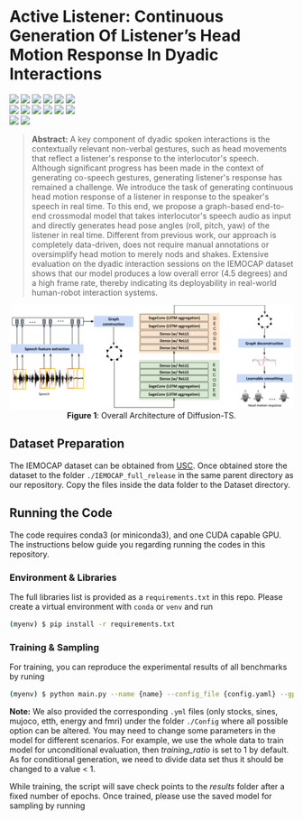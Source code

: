# Active Listener: Continuous Generation Of Listener’s Head Motion Response In Dyadic Interactions
[![](https://img.shields.io/github/stars/Y-debug-sys/Diffusion-TS.svg)](https://github.com/bigzen/Active-Listener/stargazers)
[![](https://img.shields.io/github/forks/Y-debug-sys/Diffusion-TS.svg)](https://github.com/bigzen/Active-Listener/network) 
[![](https://img.shields.io/badge/license-MIT-blue.svg)](https://github.com/bigzen/Active-Listener/blob/main/LICENSE) 
<img src="https://img.shields.io/badge/python-3.10-blue">
<img src="https://img.shields.io/badge/pytorch-2.4-orange">
<img src="https://img.shields.io/badge/cuda-12.1-orange"><br>
<img src="https://img.shields.io/badge/numpy-1.24-green">
<img src="https://img.shields.io/badge/pickle-0.7-green">
<img src="https://img.shields.io/badge/librosa-0.10-green">
<img src="https://img.shields.io/badge/audiofile-1.3-green">
<img src="https://img.shields.io/badge/transformers-4.33-green">
<img src="https://img.shields.io/badge/opensmile-2.4-green"><br>
<img src="https://img.shields.io/badge/scipy-1.10-green">
<img src="https://img.shields.io/badge/torchaudio-2.4-green">

> **Abstract:** A key component of dyadic spoken interactions is the contextually relevant non-verbal gestures, such as head movements that reflect a listener's response to the interlocutor's speech. Although significant progress has been made in the context of generating co-speech gestures, generating listener's response has remained a challenge. We introduce the task of generating continuous head motion response of a listener in response to the speaker's speech in real time. To this end, we propose a graph-based end-to-end crossmodal model that takes interlocutor's speech audio as input and directly generates head pose angles (roll, pitch, yaw) of the listener in real time. Different from previous work, our approach is completely data-driven, does not require manual annotations or oversimplify head motion to merely nods and shakes. Extensive evaluation on the dyadic interaction sessions on the IEMOCAP dataset shows that our model produces a low overall error (4.5 degrees) and a high frame rate, thereby indicating its deployability in real-world human-robot interaction systems.


<p align="center">
  <img src="model.svg" alt="">
  <br>
  <b>Figure 1</b>: Overall Architecture of Diffusion-TS.
</p>

## Dataset Preparation

The IEMOCAP dataset can be obtained from [USC](https://sail.usc.edu/iemocap/iemocap_release.htm). Once obtained store the dataset to the folder `./IEMOCAP_full_release` in the same parent directory as our repository. Copy the files inside the data folder to the Dataset directory.


## Running the Code

 The code requires conda3 (or miniconda3), and one CUDA capable GPU. The instructions below guide you regarding running the codes in this repository. 

### Environment & Libraries

The full libraries list is provided as a `requirements.txt` in this repo. Please create a virtual environment with `conda` or `venv` and run

~~~bash
(myenv) $ pip install -r requirements.txt
~~~

### Training & Sampling

For training, you can reproduce the experimental results of all benchmarks by runing

~~~bash
(myenv) $ python main.py --name {name} --config_file {config.yaml} --gpu 0 --train
~~~

**Note:** We also provided the corresponding `.yml` files (only stocks, sines, mujoco, etth, energy and fmri) under the folder `./Config` where all possible option can be altered. You may need to change some parameters in the model for different scenarios. For example, we use the whole data to train model for unconditional evaluation, then *training_ratio* is set to 1 by default. As for conditional generation, we need to divide data set thus it should be changed to a value < 1. 

While training, the script will save check points to the *results* folder after a fixed number of epochs. Once trained, please use the saved model for sampling by running

